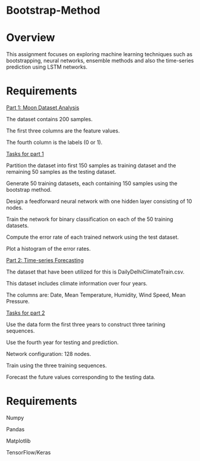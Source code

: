 # Bootstrap-Method

# Overview

This assignment focuses on exploring machine learning techniques such as bootstrapping, neural networks, ensemble methods and also the time-series prediction using LSTM networks.

# Requirements

<ins>Part 1: Moon Dataset Analysis</ins>

The dataset contains 200 samples.

The first three columns are the feature values.

The fourth column is the labels (0 or 1).

 <ins>Tasks for part 1</ins>

Partition the dataset into first 150 samples as training dataset and the remaining 50 samples as the testing dataset.

Generate 50 training datasets, each containing 150 samples using the bootstrap method.

Design a feedforward neural network with one hidden layer consisting of 10 nodes.

Train the network for binary classification on each of the 50 training datasets.

Compute the error rate of each trained network using the test dataset.

Plot a histogram of the error rates.

<ins>Part 2: Time-series Forecasting</ins>

The dataset that have been utilized for this is DailyDelhiClimateTrain.csv.

This dataset includes climate information over four years.

The columns are: Date, Mean Temperature, Humidity, Wind Speed, Mean Pressure.

<ins>Tasks for part 2</ins>

Use the data form the first three years to construct three tarining sequences.

Use the fourth year for testing and prediction.

Network configuration: 128 nodes.

Train using the three training sequences.

Forecast the future values corresponding to the testing data.

# Requirements

Numpy

Pandas

Matplotlib

TensorFlow/Keras
